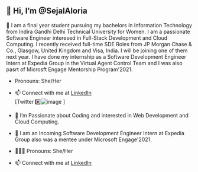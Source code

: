 ##  👋 Hi, I’m @SejalAloria

 🙋 I am a final year student pursuing my bachelors in Information Technology from Indira Gandhi Delhi Technical University for Women.
 I am a passionate Software Engineer interesed in Full-Stack Development and Cloud Computing.
 I recently received full-time SDE Roles from JP Morgan Chase & Co., Glasgow, United Kingdom and Visa, India. I will be joining one of them next year.
 I have done my internship as a Software Development Engineer Intern at Expedia Group in the Virtual Agent Control Team and I was also pasrt of Microsft Engage Mentorship Program'2021.
- Pronouns: She/Her
- 📫 Connect with me at [LinkedIn](https://www.linkedin.com/in/sejal-aloria-0599261b2/)  
[Twitter #️⃣![image](https://user-images.githubusercontent.com/67700414/205844066-85f22c55-7f24-4f61-9ccf-4bbd44f0f7b1.png)
] 

- 👀 I’m Passionate about Coding and interested in Web Development and Cloud Computing.
- 🌱 I am an Incoming Software Development Engineer Intern at Expedia Group also was a mentee under Microsoft Engage'2021.
- 🙋🏻‍♀ Pronouns: She/Her
- 📫 Connect with me at [LinkedIn](https://www.linkedin.com/in/sejal-aloria-0599261b2/)

<!---
SejalAloria/SejalAloria is a ✨ special ✨ repository because its `README.md` (this file) appears on your GitHub profile.
You can click the Preview link to take a look at your changes.
--->
